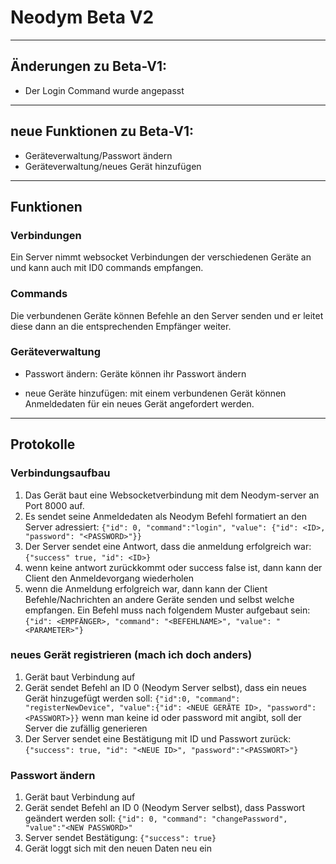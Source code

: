# Neodym Beta V2

---
## Änderungen zu Beta-V1:
- Der Login Command wurde angepasst

---

## neue Funktionen zu Beta-V1:
- Geräteverwaltung/Passwort ändern
- Geräteverwaltung/neues Gerät hinzufügen

---

## Funktionen

### Verbindungen
Ein Server nimmt websocket Verbindungen der verschiedenen Geräte an und kann auch mit ID0 commands empfangen.

### Commands
Die verbundenen Geräte können Befehle an den Server senden und er leitet diese dann an die entsprechenden Empfänger weiter.

### Geräteverwaltung

- Passwort ändern:
Geräte können ihr Passwort ändern

- neue Geräte hinzufügen:
mit einem verbundenen Gerät können Anmeldedaten für ein neues Gerät angefordert werden.

---

## Protokolle


### Verbindungsaufbau

1. Das Gerät baut eine Websocketverbindung mit dem Neodym-server an Port 8000 auf. 
2. Es sendet seine Anmeldedaten als Neodym Befehl formatiert an den Server adressiert: 
   `{"id": 0, "command":"login", "value": {"id": <ID>, "password": "<PASSWORD>"}}`
3. Der Server sendet eine Antwort, dass die anmeldung erfolgreich war:
  `{"success" true, "id": <ID>}`
4. wenn keine antwort zurückkommt oder success false ist, dann kann der Client den Anmeldevorgang wiederholen
5. wenn die Anmeldung erfolgreich war, dann kann der Client Befehle/Nachrichten an andere Geräte senden und selbst welche empfangen. Ein Befehl muss nach folgendem Muster aufgebaut sein:
`{"id": <EMPFÄNGER>, "command": "<BEFEHLNAME>", "value": "<PARAMETER>"}`

### neues Gerät registrieren (mach ich doch anders)
1. Gerät baut Verbindung auf
2. Gerät sendet Befehl an ID 0 (Neodym Server selbst), dass ein neues Gerät hinzugefügt werden soll:
`{"id":0, "command": "registerNewDevice", "value":{"id": <NEUE GERÄTE ID>, "password": <PASSWORT>}}`
wenn man keine id oder password mit angibt, soll der Server die zufällig generieren
3. Der Server sendet eine Bestätigung mit ID und Passwort zurück:
`{"success": true, "id": "<NEUE ID>", "password":"<PASSWORT>"}`

### Passwort ändern
1. Gerät baut Verbindung auf
2. Gerät sendet Befehl an ID 0 (Neodym Server selbst), dass Passwort geändert werden soll:
`{"id": 0, "command": "changePassword", "value":"<NEW PASSWORD>"`
3. Server sendet Bestätigung:
`{"success": true}`
4. Gerät loggt sich mit den neuen Daten neu ein